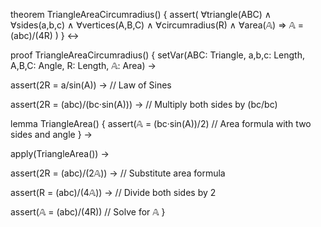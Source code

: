 theorem TriangleAreaCircumradius() {
  assert(
    ∀triangle(ABC) ∧
    ∀sides(a,b,c) ∧
    ∀vertices(A,B,C) ∧
    ∀circumradius(R) ∧
    ∀area(𝔸) ⇒
    𝔸 = (abc)/(4R)
  )
} ↔

proof TriangleAreaCircumradius() {
  setVar(ABC: Triangle, a,b,c: Length, A,B,C: Angle, R: Length, 𝔸: Area) →
  
  assert(2R = a/sin(A)) →  // Law of Sines
  
  assert(2R = (abc)/(bc·sin(A))) → // Multiply both sides by (bc/bc)
  
  lemma TriangleArea() {
    assert(𝔸 = (bc·sin(A))/2)  // Area formula with two sides and angle
  } →
  
  apply(TriangleArea()) →
  
  assert(2R = (abc)/(2𝔸)) →  // Substitute area formula
  
  assert(R = (abc)/(4𝔸)) →  // Divide both sides by 2
  
  assert(𝔸 = (abc)/(4R))    // Solve for 𝔸
}